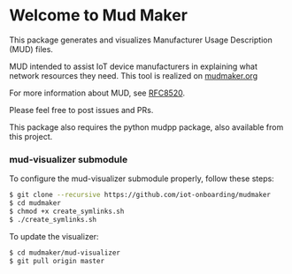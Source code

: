 # Welcome to Mud Maker

This package generates and visualizes Manufacturer Usage Description (MUD) files.

MUD intended to assist IoT device manufacturers in explaining what network resources they need.  This tool is realized on [mudmaker.org](https://mudmaker.org)

For more information about MUD, see [RFC8520](https://tools.ietf.org/html/rfc8520).

Please feel free to post issues and PRs.

This package also requires the python mudpp package, also available
from this project.

### mud-visualizer submodule

To configure the mud-visualizer submodule properly, follow these steps: 

``` bash
$ git clone --recursive https://github.com/iot-onboarding/mudmaker
$ cd mudmaker
$ chmod +x create_symlinks.sh
$ ./create_symlinks.sh
```

To update the visualizer:

``` bash
$ cd mudmaker/mud-visualizer
$ git pull origin master
```